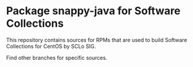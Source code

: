 # Package snappy-java for Software Collections

This repository contains sources for RPMs that are used
to build Software Collections for CentOS by SCLo SIG.

Find other branches for specific sources.
